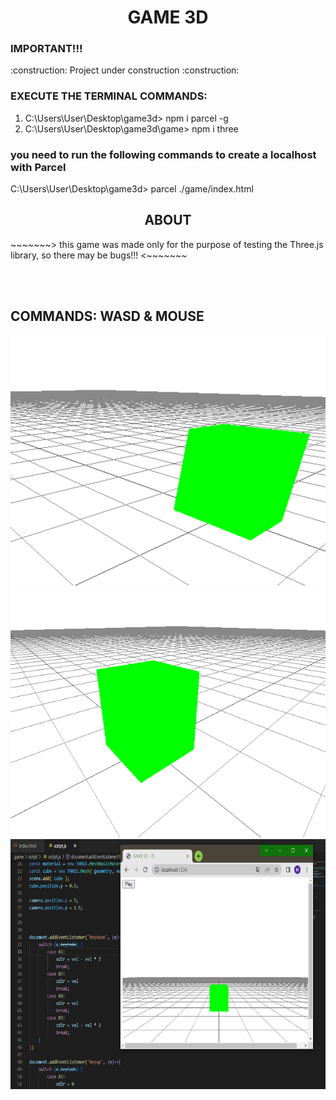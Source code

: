 <h1 align="center">GAME 3D</h1>
<h3>IMPORTANT!!!</h2>
:construction: Project under construction :construction:
<h3>EXECUTE THE TERMINAL COMMANDS: </h3>
<ol>
  <li>C:\Users\User\Desktop\game3d> npm i parcel -g</li>
  <li>C:\Users\User\Desktop\game3d\game> npm i three</li>
</ol>
<h3>you need to run the following commands to create a localhost with Parcel</h3>
<p>C:\Users\User\Desktop\game3d> parcel ./game/index.html</p>


<h2 align="center">ABOUT</h2>
<p>~~~~~~~> this game was made only for the purpose of testing the Three.js library, so there may be bugs!!! <~~~~~~~</p>
<br></br>
<h2>COMMANDS: WASD & MOUSE</h2>
<img height="400em" src="./images/game3d00.png"/>
<img height="400em" src="./images/game3d02.png"/>
<img height="400em" src="./images/game3d03.png"/>

